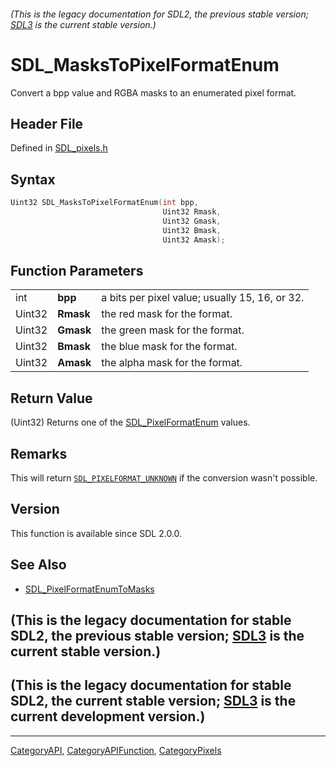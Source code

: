 ###### (This is the legacy documentation for SDL2, the previous stable version; [SDL3](https://wiki.libsdl.org/SDL3/) is the current stable version.)
# SDL_MasksToPixelFormatEnum

Convert a bpp value and RGBA masks to an enumerated pixel format.

## Header File

Defined in [SDL_pixels.h](https://github.com/libsdl-org/SDL/blob/SDL2/include/SDL_pixels.h)

## Syntax

```c
Uint32 SDL_MasksToPixelFormatEnum(int bpp,
                                  Uint32 Rmask,
                                  Uint32 Gmask,
                                  Uint32 Bmask,
                                  Uint32 Amask);
```

## Function Parameters

|        |           |                                                |
| ------ | --------- | ---------------------------------------------- |
| int    | **bpp**   | a bits per pixel value; usually 15, 16, or 32. |
| Uint32 | **Rmask** | the red mask for the format.                   |
| Uint32 | **Gmask** | the green mask for the format.                 |
| Uint32 | **Bmask** | the blue mask for the format.                  |
| Uint32 | **Amask** | the alpha mask for the format.                 |

## Return Value

(Uint32) Returns one of the [SDL_PixelFormatEnum](SDL_PixelFormatEnum)
values.

## Remarks

This will return [`SDL_PIXELFORMAT_UNKNOWN`](SDL_PIXELFORMAT_UNKNOWN) if
the conversion wasn't possible.

## Version

This function is available since SDL 2.0.0.

## See Also

- [SDL_PixelFormatEnumToMasks](SDL_PixelFormatEnumToMasks)


## (This is the legacy documentation for stable SDL2, the previous stable version; [SDL3](https://wiki.libsdl.org/SDL3/) is the current stable version.)



## (This is the legacy documentation for stable SDL2, the current stable version; [SDL3](https://wiki.libsdl.org/SDL3/) is the current development version.)



----
[CategoryAPI](CategoryAPI), [CategoryAPIFunction](CategoryAPIFunction), [CategoryPixels](CategoryPixels)

